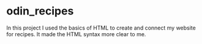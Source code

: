 # odin_recipes
In this project I used the basics of HTML to create and connect my website for recipes.
It made the HTML syntax more clear to me.